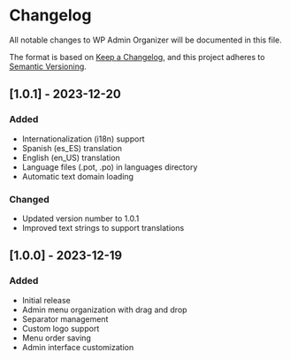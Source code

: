 # Changelog
All notable changes to WP Admin Organizer will be documented in this file.

The format is based on [Keep a Changelog](https://keepachangelog.com/en/1.0.0/),
and this project adheres to [Semantic Versioning](https://semver.org/spec/v2.0.0.html).

## [1.0.1] - 2023-12-20
### Added
- Internationalization (i18n) support
- Spanish (es_ES) translation
- English (en_US) translation
- Language files (.pot, .po) in languages directory
- Automatic text domain loading

### Changed
- Updated version number to 1.0.1
- Improved text strings to support translations

## [1.0.0] - 2023-12-19
### Added
- Initial release
- Admin menu organization with drag and drop
- Separator management
- Custom logo support
- Menu order saving
- Admin interface customization